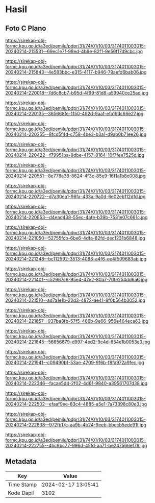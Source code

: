 # Hasil

## Foto C Plano

https://sirekap-obj-formc.kpu.go.id/a3ed/pemilu/pdpr/31/74/01/10/03/3174011003015-20240214-215531--69ec1e7f-98ed-4b9e-82f1-9e56f17d9cbc.jpg

https://sirekap-obj-formc.kpu.go.id/a3ed/pemilu/pdpr/31/74/01/10/03/3174011003015-20240214-215843--4e583bbc-e315-4117-b946-79aefd6bab06.jpg

https://sirekap-obj-formc.kpu.go.id/a3ed/pemilu/pdpr/31/74/01/10/03/3174011003015-20240214-220018--7d6c8cb7-b95d-4f99-81d8-a59940ce25ad.jpg

https://sirekap-obj-formc.kpu.go.id/a3ed/pemilu/pdpr/31/74/01/10/03/3174011003015-20240214-220135--365668fe-1150-492d-9aaf-efa16dc66e27.jpg

https://sirekap-obj-formc.kpu.go.id/a3ed/pemilu/pdpr/31/74/01/10/03/3174011003015-20240214-220255--8fcd5f4d-c758-4be3-b3a1-d9ab0b71ee26.jpg

https://sirekap-obj-formc.kpu.go.id/a3ed/pemilu/pdpr/31/74/01/10/03/3174011003015-20240214-220422--f79951ba-9dbe-4157-8164-10f7fee7525d.jpg

https://sirekap-obj-formc.kpu.go.id/a3ed/pemilu/pdpr/31/74/01/10/03/3174011003015-20240214-220551--8e778a38-8624-4f3c-85e9-16f1a1b8e008.jpg

https://sirekap-obj-formc.kpu.go.id/a3ed/pemilu/pdpr/31/74/01/10/03/3174011003015-20240214-220722--d7a30ea1-96fa-433a-9a0d-6e02eb112dfd.jpg

https://sirekap-obj-formc.kpu.go.id/a3ed/pemilu/pdpr/31/74/01/10/03/3174011003015-20240214-220853--d4ead438-55ec-4afe-b39b-7531e07c661c.jpg

https://sirekap-obj-formc.kpu.go.id/a3ed/pemilu/pdpr/31/74/01/10/03/3174011003015-20240214-221050--52755fcb-6be6-4dfa-82fd-dec1231b6848.jpg

https://sirekap-obj-formc.kpu.go.id/a3ed/pemilu/pdpr/31/74/01/10/03/3174011003015-20240214-221248--bc112592-3513-4088-a4f6-ee4f509683ab.jpg

https://sirekap-obj-formc.kpu.go.id/a3ed/pemilu/pdpr/31/74/01/10/03/3174011003015-20240214-221401--c52967c8-95e4-47e2-80a7-70fe254dd6a6.jpg

https://sirekap-obj-formc.kpu.go.id/a3ed/pemilu/pdpr/31/74/01/10/03/3174011003015-20240214-221510--ad7a1e1b-22d3-4872-ae41-8f0b564b3052.jpg

https://sirekap-obj-formc.kpu.go.id/a3ed/pemilu/pdpr/31/74/01/10/03/3174011003015-20240214-221657--937ba8fb-57f5-466b-9e66-956e464eca63.jpg

https://sirekap-obj-formc.kpu.go.id/a3ed/pemilu/pdpr/31/74/01/10/03/3174011003015-20240214-221845--56656679-d997-4ed2-9c4d-654e1b0053e3.jpg

https://sirekap-obj-formc.kpu.go.id/a3ed/pemilu/pdpr/31/74/01/10/03/3174011003015-20240214-221941--c09490b1-53ae-4709-9f6b-f8fa972a9fec.jpg

https://sirekap-obj-formc.kpu.go.id/a3ed/pemilu/pdpr/31/74/01/10/03/3174011003015-20240214-222346--facae5d4-2f02-4d61-9840-a39561707d38.jpg

https://sirekap-obj-formc.kpu.go.id/a3ed/pemilu/pdpr/31/74/01/10/03/3174011003015-20240214-222502--efaaf9ee-83c4-4885-a5e1-7a73398c80e3.jpg

https://sirekap-obj-formc.kpu.go.id/a3ed/pemilu/pdpr/31/74/01/10/03/3174011003015-20240214-222638--972fb17c-aa9b-4b24-9eeb-bbecb5ede91f.jpg

https://sirekap-obj-formc.kpu.go.id/a3ed/pemilu/pdpr/31/74/01/10/03/3174011003015-20240214-222755--4bc9bc77-996d-45fd-aa71-be247566ef78.jpg


## Metadata

| Key        | Value               |
| ---------- | ------------------- |
| Time Stamp | 2024-02-17 13:05:41 |
| Kode Dapil | 3102                |



